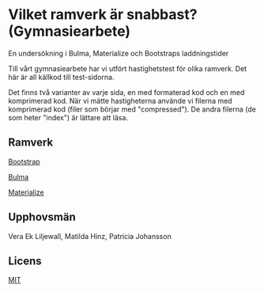# Vilket ramverk är snabbast? (Gymnasiearbete)
En undersökning i Bulma, Materialize och Bootstraps laddningstider

Till vårt gymnasiearbete har vi utfört hastighetstest för olika ramverk. Det här är all källkod till test-sidorna.

Det finns två varianter av varje sida, en med formaterad kod och en med komprimerad kod. När vi mätte hastigheterna använde vi filerna med komprimerad kod (filer som börjar med "compressed"). De andra filerna (de som heter "index") är lättare att läsa.

## Ramverk
[Bootstrap](https://getbootstrap.com/)

[Bulma](https://bulma.io/)

[Materialize](https://materializecss.com/)

## Upphovsmän
Vera Ek Liljewall, Matilda Hinz, Patricia Johansson

## Licens
[MIT](https://choosealicense.com/licenses/mit/)